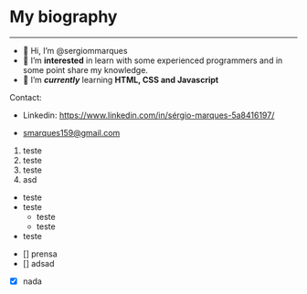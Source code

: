 # My biography
---
- 👋 Hi, I’m @sergiommarques
- 👀 I’m __interested__ in learn with some experienced programmers and in some point share my knowledge.
- 🌱 I’m __*currently*__ learning **HTML, CSS and Javascript**


Contact:

- Linkedin: https://www.linkedin.com/in/sérgio-marques-5a8416197/

- smarques159@gmail.com

1. teste
2. teste
  3. teste
1. asd

* teste
* teste
   * teste
   * teste
* teste

- [] prensa
- [] adsad
- [x] nada


<!---
sergiommarques/sergiommarques is a ✨ special ✨ repository because its `README.md` (this file) appears on your GitHub profile.
You can click the Preview link to take a look at your changes.
--->
